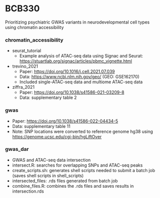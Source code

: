 # BCB330

Prioritizing psychiatric GWAS variants in neurodevelopmental cell types using chromatin accessibility

### chromatin_accessibility
* seurat_tutorial
  * Example analysis of ATAC-seq data using Signac and Seurat: https://stuartlab.org/signac/articles/pbmc_vignette.html
* trevino_2021
  * Paper: https://doi.org/10.1016/j.cell.2021.07.039
  * Data: https://www.ncbi.nlm.nih.gov/geo/ (GEO: GSE162170)
  * Included single-ATAC-seq data and multiome ATAC-seq data
* ziffra_2021
  * Paper: https://doi.org/10.1038/s41586-021-03209-8
  * Data: supplementary table 2

### gwas
* Paper: https://doi.org/10.1038/s41586-022-04434-5
* Data: supplementary table 11
* Note: SNP locations were converted to reference genome hg38 using https://genome.ucsc.edu/cgi-bin/hgLiftOver

### gwas_dar
* GWAS and ATAC-seq data intersection
* intersect.R: searches for overlapping SNPs and ATAC-seq peaks
* create_scripts.sh: generates shell scripts needed to submit a batch job (saves shell scripts in shell_scripts)
* intersected_files: .rds files generated from batch job
* combine_files.R: combines the .rds files and saves results in intersection.rds

